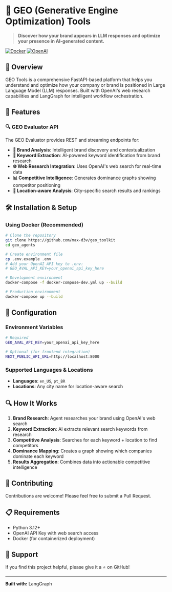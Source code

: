 # 🤖 GEO (Generative Engine Optimization) Tools

> **Discover how your brand appears in LLM responses and optimize your presence in AI-generated content.**

[![Docker](https://img.shields.io/badge/Docker-Ready-blue.svg)](https://docker.com)
[![OpenAI](https://img.shields.io/badge/Powered%20by-OpenAI-black.svg)](https://openai.com)

## 📖 Overview

GEO Tools is a comprehensive FastAPI-based platform that helps you understand and optimize how your company or brand is positioned in Large Language Model (LLM) responses. Built with OpenAI's web research capabilities and LangGraph for intelligent workflow orchestration.

## 🚀 Features

### 🔍 GEO Evaluator API

The GEO Evaluator provides REST and streaming endpoints for:

- **🔎 Brand Analysis**: Intelligent brand discovery and contextualization
- **🔑 Keyword Extraction**: AI-powered keyword identification from brand research
- **🌐 Web Research Integration**: Uses OpenAI's web search for real-time data
- **📊 Competitive Intelligence**: Generates dominance graphs showing competitor positioning
- **🎯 Location-aware Analysis**: City-specific search results and rankings

## 🛠️ Installation & Setup

### Using Docker (Recommended)

```bash
# Clone the repository
git clone https://github.com/max-d3v/geo_toolkit
cd geo_agents

# Create environment file
cp .env.example .env
# Add your OpenAI API key to .env:
# GEO_AVAL_API_KEY=your_openai_api_key_here

# Development environment
docker-compose -f docker-compose-dev.yml up --build

# Production environment  
docker-compose up --build
```

## 🔧 Configuration

### Environment Variables

```bash
# Required
GEO_AVAL_API_KEY=your_openai_api_key_here

# Optional (for frontend integration)
NEXT_PUBLIC_API_URL=http://localhost:8000
```

### Supported Languages & Locations

- **Languages**: `en_US`, `pt_BR`
- **Locations**: Any city name for location-aware search

## 🔍 How It Works

1. **Brand Research**: Agent researches your brand using OpenAI's web search
2. **Keyword Extraction**: AI extracts relevant search keywords from research
3. **Competitive Analysis**: Searches for each keyword + location to find competitors
4. **Dominance Mapping**: Creates a graph showing which companies dominate each keyword
5. **Results Aggregation**: Combines data into actionable competitive intelligence

## 🤝 Contributing

Contributions are welcome! Please feel free to submit a Pull Request.

## 📋 Requirements

- Python 3.12+
- OpenAI API Key with web search access
- Docker (for containerized deployment)

## 🌟 Support

If you find this project helpful, please give it a ⭐ on GitHub!

---

**Built with:** LangGraph 